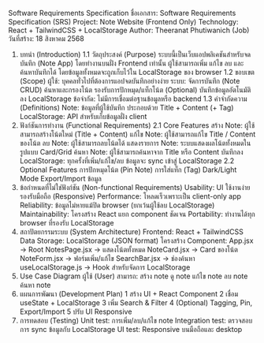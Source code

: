 Software Requirements Specification
ชื่อเอกสาร: Software Requirements Specification (SRS)
Project: Note Website (Frontend Only)
Technology: React + TailwindCSS + LocalStorage
Author: Theeranat Phutiwanich (Job)
วันที่สร้าง: 18 สิงหาคม 2568
1.	บทนำ (Introduction)
1.1 วัตถุประสงค์ (Purpose)
ระบบนี้เป็นเว็บแอปพลิเคชันสำหรับจดบันทึก (Note App) โดยทำงานบนฝั่ง Frontend เท่านั้น ผู้ใช้สามารถเพิ่ม แก้ไข ลบ และค้นหาบันทึกได้ โดยข้อมูลทั้งหมดจะถูกเก็บไว้ใน LocalStorage ของ browser
1.2 ขอบเขต (Scope)
ผู้ใช้: บุคคลทั่วไปที่ต้องการแอปจดบันทึกอย่างง่าย
ระบบ:
จัดการบันทึก (Note CRUD)
ค้นหาและกรองโน้ต
รองรับการปักหมุด/แท็กโน้ต (Optional)
บันทึกข้อมูลอัตโนมัติลง LocalStorage
ข้อจำกัด: ไม่มีการเชื่อมต่อฐานข้อมูลหรือ backend
1.3 คำจำกัดความ (Definitions)
Note: ข้อมูลที่ผู้ใช้บันทึก ประกอบด้วย Title + Content (+ Tag)
LocalStorage: API สำหรับเก็บข้อมูลฝั่ง client
2.	ฟังก์ชันการทำงาน (Functional Requirements)
2.1 Core Features
สร้าง Note: ผู้ใช้สามารถสร้างโน้ตใหม่ (Title + Content)
แก้ไข Note: ผู้ใช้สามารถแก้ไข Title / Content ของโน้ต
ลบ Note: ผู้ใช้สามารถลบโน้ตได้
แสดงรายการ Note: ระบบแสดงผลโน้ตทั้งหมดในรูปแบบ Card/Grid
ค้นหา Note: ผู้ใช้สามารถค้นหาจาก Title หรือ Content
บันทึกลง LocalStorage: ทุกครั้งที่เพิ่ม/แก้ไข/ลบ ข้อมูลจะ sync เข้าสู่ LocalStorage
2.2 Optional Features
การปักหมุดโน้ต (Pin Note)
การใส่แท็ก (Tag)
Dark/Light Mode
Export/Import ข้อมูล
3.	ข้อกำหนดที่ไม่ใช่ฟังก์ชัน (Non-functional Requirements)
Usability: UI ใช้งานง่าย รองรับมือถือ (Responsive)
Performance: โหลดเร็วเพราะเป็น client-only app
Reliability: ข้อมูลไม่หายแม้ปิด browser (ยกเว้นผู้ใช้ลบ LocalStorage)
Maintainability: โครงสร้าง React แยก component ชัดเจน
Portability: ทำงานได้ทุก browser ที่รองรับ LocalStorage
4.	สถาปัตยกรรมระบบ (System Architecture)
Frontend: React + TailwindCSS
Data Storage: LocalStorage (JSON format)
โครงสร้าง Component:
App.jsx → Root
NotesPage.jsx → แสดงโน้ตทั้งหมด
NoteCard.jsx → Card ของโน้ต
NoteForm.jsx → ฟอร์มเพิ่ม/แก้ไข
SearchBar.jsx → ช่องค้นหา
useLocalStorage.js → Hook สำหรับจัดการ LocalStorage
5.	Use Case Diagram
ผู้ใช้ (User) สามารถ:
สร้าง note
ดู note
แก้ไข note
ลบ note
ค้นหา note
6.	แผนการพัฒนา (Development Plan)
1 สร้าง UI + React Component
2 เชื่อม useState + LocalStorage
3 เพิ่ม Search & Filter
4 (Optional) Tagging, Pin, Export/Import
5 ปรับ UI Responsive
7.	การทดสอบ (Testing)
Unit test: การเพิ่ม/ลบ/แก้ไข note
Integration test: ตรวจสอบการ sync ข้อมูลกับ LocalStorage
UI test: Responsive บนมือถือและ desktop


